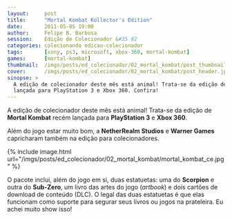 ```yaml
---
layout:     post
title:      "Mortal Kombat Kollector's Edition"
date:       2011-05-05 19:00
author:     Felipe B. Barbosa
session:    Edição de Colecionador &#35 02
categories: colecionando edicao-colecionador
tags:       [sony, ps3, microsoft, xbox-360, mortal-kombat]
games:      [mortal-kombat]
thumbnail:  /imgs/posts/ed_colecionador/02_mortal_kombat/post_thumbnail.jpg
cover:      /imgs/posts/ed_colecionador/02_mortal_kombat/post_header.jpg
sinopse: >
  A edição de colecionador deste mês está animal! Trata-se da edição de Mortal Kombat recém
  lançada para PlayStation 3 e Xbox 360. Confira!
---
```

A edição de colecionador deste mês está animal! Trata-se da edição de **Mortal Kombat** recém
lançada para **PlayStation 3** e **Xbox 360**.

Além do jogo estar muito bom, a **NetherRealm Studios** e **Warner Games** capricharam também
na edição para colecionadores.

{% include image.html
  url="/imgs/posts/ed_colecionador/02_mortal_kombat/mortal_kombat_ce.jpg" %}

O pacote inclui, além do jogo em si, duas estatuetas: uma do **Scorpion** e outra do **Sub-Zero**,
um livro das artes do jogo (*artbook*) e dois cartões de download de conteúdo (DLC). O legal das
duas estatuetas é que elas funcionam como suporte para segurar seus livros ou jogos na prateleira.
Eu achei muito show isso!
